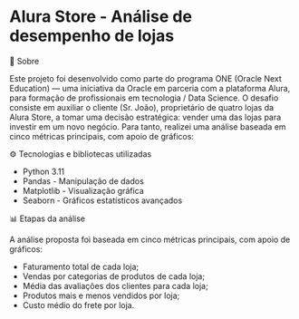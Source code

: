 # Alura Store - Análise de desempenho de lojas
📌 Sobre

Este projeto foi desenvolvido como parte do programa ONE (Oracle Next Education) — uma iniciativa da Oracle em parceria com a plataforma Alura, para formação de profissionais em tecnologia / Data Science.
O desafio consiste em auxiliar o cliente (Sr. João), proprietário de quatro lojas da Alura Store, a tomar uma decisão estratégica: vender uma das lojas para investir em um novo negócio. Para tanto, realizei uma análise baseada em cinco métricas principais, com apoio de gráficos:

⚙️ Tecnologias e bibliotecas utilizadas

- Python 3.11
- Pandas - Manipulação de dados
- Matplotlib - Visualização gráfica
- Seaborn - Gráficos estatísticos avançados

📊 Etapas da análise

A análise proposta foi baseada em cinco métricas principais, com apoio de gráficos:
- Faturamento total de cada loja;
- Vendas por categorias de produtos de cada loja;
- Média das avaliações dos clientes para cada loja;
- Produtos mais e menos vendidos por loja;
- Custo médio do frete por loja.

